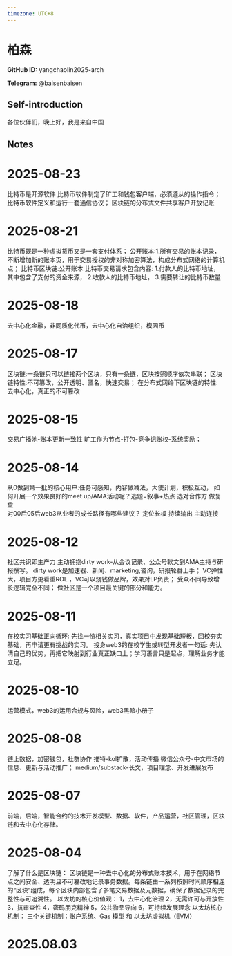 ```yaml
---
timezone: UTC+8
---
```


# 柏森

**GitHub ID:** yangchaolin2025-arch

**Telegram:** @baisenbaisen

## Self-introduction

各位伙伴们，晚上好，我是来自中国

## Notes

<!-- Content_START -->

# 2025-08-23
<!-- DAILY_CHECKIN_2025-08-23_START -->
比特币是开源软件
比特币软件制定了矿工和钱包客户端，必须遵从的操作指令；
比特币软件定义和运行一套通信协议；
区块链的分布式文件共享客户开放记账
<!-- DAILY_CHECKIN_2025-08-23_END -->

# 2025-08-21

比特币既是一种虚拟货币又是一套支付体系；
公开账本:1.所有交易的账本记录，不断增加新的账本页，用于交易授权的非对称加密算法，构成分布式网络的计算机点；
比特币区块链:公开账本
比特币交易请求包含内容:
1.付款人的比特币地址，其中包含了支付的资金来源，
2.收款人的比特币地址，
3.需要转让的比特币数量

# 2025-08-18

去中心化金融，非同质化代币，去中心化自治组织，模因币

# 2025-08-17

区块链:一条链只可以链接两个区块，只有一条链，区块按照顺序依次串联；
区块链特性:不可篡改，公开透明、匿名，快速交易；
在分布式网络下区块链的特性:
去中心化，真正的不可篡改

# 2025-08-15

交易广播池-账本更新一致性
旷工作为节点-打包-竞争记账权-系统奖励；

# 2025-08-14

从0做到第一批的核心用户:任务可感知，内容做减法，大使计划，积极互动，
如何开展一个效果良好的meet  up/AMA活动呢？选题=叙事+热点  选对合作方   做复盘  
对00后05后web3从业者的成长路径有哪些建议？
定位长板  持续输出   主动连接

# 2025-08-12

社区共识即生产力
主动拥抱dirty   work-从会议记录、公众号软文到AMA主持与研报撰写。
dirty  work是加速器、新闻、marketing,咨询，研报轮番上手；
VC弹性大，项目方更看重ROL ，VC可以烧钱做品牌，效果对LP负责；
受众不同导致增长逻辑完全不同；
做社区是一个项目最关键的部分和能力。

# 2025-08-11

在校实习基础正向循环:
先找一份相关实习，真实项目中发现基础短板，回校夯实基础，再申请更有挑战的实习。
投身web3的在校学生或转型开发者一句话:
先认清自己的优势，再把它映射到行业真正缺口上；学习语言只是起点，理解业务才能立足。

# 2025-08-10

运营模式，web3的运用合规与风险，web3黑暗小册子

# 2025-08-08

链上数据，加密钱包，社群协作
推特-kol扩散，活动传播
微信公众号-中文市场的信息、更新与活动推广；
medium/substack-长文，项目理念、开发进展发布

# 2025-08-07

前端，后端，智能合约的技术开发模型、数据、软件，产品运营，社区管理，区块链和去中心化存储。

# 2025-08-04

了解了什么是区块链： 区块链是一种去中心化的分布式账本技术，用于在网络节点之间安全、透明且不可篡改地记录事务数据。每条链由一系列按照时间顺序相连的“区块”组成，每个区块内部包含了多笔交易数据及元数据，确保了数据记录的完整性与可追溯性。
以太坊的核心价值观： 1，去中心化治理 2，无需许可与开放性 3，抗审查性 4，密码朋克精神 5，公共物品导向 6，可持续发展理念
以太坊核心机制： 三个关键机制：账户系统、Gas 模型 和 以太坊虚拟机（EVM）


# 2025.08.03


<!-- Content_END -->
